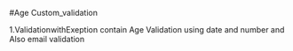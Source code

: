 #Age Custom_validation

1.ValidationwithExeption contain Age Validation using date and number and Also email validation

